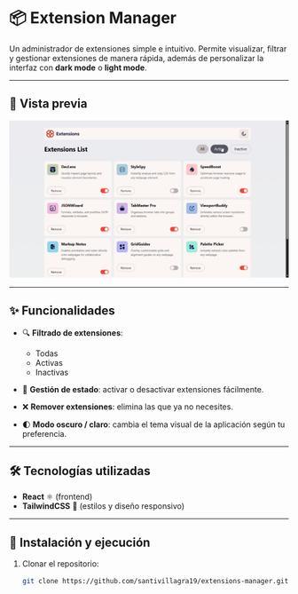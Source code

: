 # 📦 Extension Manager

Un administrador de extensiones simple e intuitivo. Permite visualizar, filtrar y gestionar extensiones de manera rápida, además de personalizar la interfaz con **dark mode** o **light mode**.

---

## 📸 Vista previa

![Preview del Extension Manager](./src/assets/preview.gif)

---

## ✨ Funcionalidades

- 🔍 **Filtrado de extensiones**:  
  - Todas  
  - Activas  
  - Inactivas  

- 🔄 **Gestión de estado**: activar o desactivar extensiones fácilmente.

- ❌ **Remover extensiones**: elimina las que ya no necesites.

- 🌓 **Modo oscuro / claro**: cambia el tema visual de la aplicación según tu preferencia.

---

## 🛠️ Tecnologías utilizadas

- **React** ⚛️ (frontend)  
- **TailwindCSS** 🎨 (estilos y diseño responsivo)  

---

## 🚀 Instalación y ejecución

1. Clonar el repositorio:  
   ```bash
   git clone https://github.com/santivillagra19/extensions-manager.git




